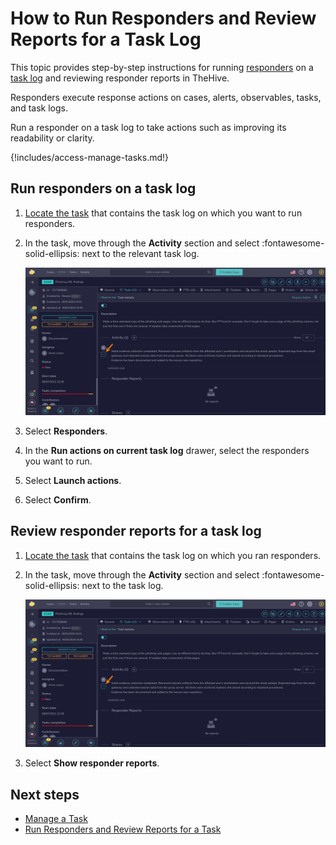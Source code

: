 # How to Run Responders and Review Reports for a Task Log

This topic provides step-by-step instructions for running [responders](../../../administration/cortex/about-cortex.md) on a [task log](about-task-logs.md) and reviewing responder reports in TheHive.

Responders execute response actions on cases, alerts, observables, tasks, and task logs.

Run a responder on a task log to take actions such as improving its readability or clarity.

{!includes/access-manage-tasks.md!}

## Run responders on a task log

1. [Locate the task](./search-for-tasks/find-a-task.md) that contains the task log on which you want to run responders.

2. In the task, move through the **Activity** section and select :fontawesome-solid-ellipsis: next to the relevant task log.

    ![Task logs actions](../../../images/user-guides/analyst-corner/tasks/task-log-actions.png)

3. Select **Responders**.

3. In the **Run actions on current task log** drawer, select the responders you want to run.

4. Select **Launch actions**.

5. Select **Confirm**.

## Review responder reports for a task log

1. [Locate the task](./search-for-tasks/find-a-task-log.md) that contains the task log on which you ran responders.

2. In the task, move through the **Activity** section and select :fontawesome-solid-ellipsis: next to the task log.

    ![Task logs actions](../../../images/user-guides/analyst-corner/tasks/task-log-actions.png)

3. Select **Show responder reports**.

<h2>Next steps</h2>

* [Manage a Task](manage-a-task.md)
* [Run Responders and Review Reports for a Task](run-responders-on-a-task.md)